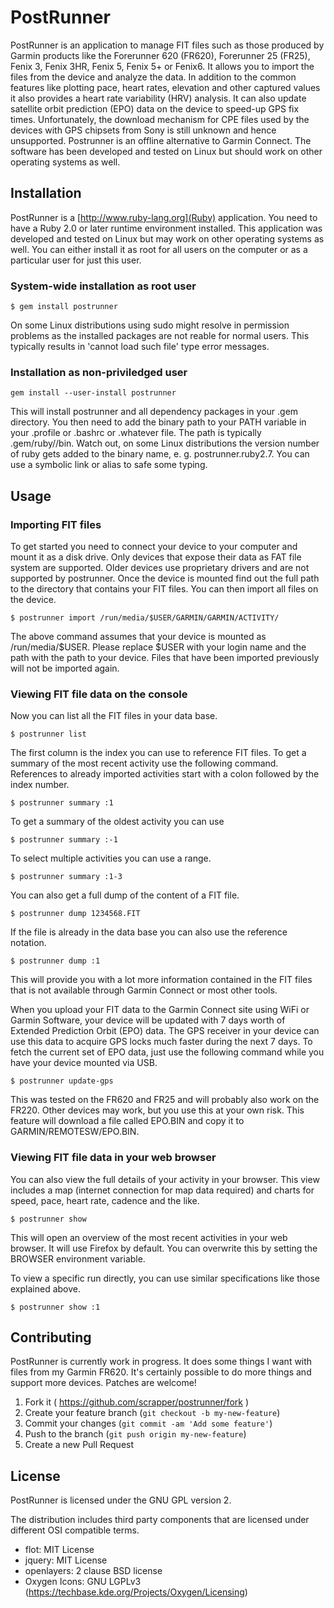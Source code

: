 # PostRunner

PostRunner is an application to manage FIT files such as those
produced by Garmin products like the Forerunner 620 (FR620), 
Forerunner 25 (FR25), Fenix 3, Fenix 3HR, Fenix 5, Fenix 5+ or Fenix6.
It allows you to import the files from the device and analyze the
data. In addition to the common features like plotting pace, heart
rates, elevation and other captured values it also provides a heart
rate variability (HRV) analysis. It can also update satellite orbit
prediction (EPO) data on the device to speed-up GPS fix times.
Unfortunately, the download mechanism for CPE files used by the
devices with GPS chipsets from Sony is still unknown and hence
unsupported. Postrunner is an offline alternative to Garmin Connect.
The software has been developed and tested on Linux but should work on
other operating systems as well.

## Installation

PostRunner is a [http://www.ruby-lang.org](Ruby) application. You need
to have a Ruby 2.0 or later runtime environment installed.  This
application was developed and tested on Linux but may work on other
operating systems as well. You can either install it as root for all
users on the computer or as a particular user for just this user.

### System-wide installation as root user

```
$ gem install postrunner
```

On some Linux distributions using sudo might resolve in permission
problems as the installed packages are not reable for normal users.
This typically results in 'cannot load such file' type error messages. 

### Installation as non-priviledged user

```
gem install --user-install postrunner
```

This will install postrunner and all dependency packages in your .gem
directory. You then need to add the binary path to your PATH variable
in your .profile or .bashrc or .whatever file. The path is typically
.gem/ruby/<version>/bin. Watch out, on some Linux distributions the
version number of ruby gets added to the binary name, e. g.
postrunner.ruby2.7. You can use a symbolic link or alias to safe some
typing.

## Usage

### Importing FIT files

To get started you need to connect your device to your computer and
mount it as a disk drive. Only devices that expose their data as FAT file
system are supported. Older devices use proprietary drivers and are
not supported by postrunner. Once the device is mounted find out the
full path to the directory that contains your FIT files. You can then
import all files on the device.

```
$ postrunner import /run/media/$USER/GARMIN/GARMIN/ACTIVITY/
```
    
The above command assumes that your device is mounted as
/run/media/$USER. Please replace $USER with your login name and the
path with the path to your device. Files that have been imported
previously will not be imported again. 

### Viewing FIT file data on the console

Now you can list all the FIT files in your data base.

```
$ postrunner list
```
    
The first column is the index you can use to reference FIT files. To
get a summary of the most recent activity use the following command.
References to already imported activities start with a colon followed
by the index number.

```
$ postrunner summary :1
```

To get a summary of the oldest activity you can use

```
$ postrunner summary :-1
```

To select multiple activities you can use a range.

```
$ postrunner summary :1-3
```

You can also get a full dump of the content of a FIT file.

```
$ postrunner dump 1234568.FIT
```
    
If the file is already in the data base you can also use the reference
notation.

```
$ postrunner dump :1
```
    
This will provide you with a lot more information contained in the FIT
files that is not available through Garmin Connect or most other
tools.

When you upload your FIT data to the Garmin Connect site using WiFi or
Garmin Software, your device will be updated with 7 days worth of
Extended Prediction Orbit (EPO) data. The GPS receiver in your device
can use this data to acquire GPS locks much faster during the next 7
days. To fetch the current set of EPO data, just use the following
command while you have your device mounted via USB.

```
$ postrunner update-gps
```

This was tested on the FR620 and FR25 and will probably also work on the FR220.
Other devices may work, but you use this at your own risk. This
feature will download a file called EPO.BIN and copy it to
GARMIN/REMOTESW/EPO.BIN.

### Viewing FIT file data in your web browser

You can also view the full details of your activity in your browser.
This view includes a map (internet connection for map data required)
and charts for speed, pace, heart rate, cadence and the like.

```
$ postrunner show
```

This will open an overview of the most recent activities in your web
browser. It will use Firefox by default. You can overwrite this by
setting the BROWSER environment variable.

To view a specific run directly, you can use similar specifications
like those explained above.

```
$ postrunner show :1
```

## Contributing

PostRunner is currently work in progress. It does some things I want
with files from my Garmin FR620. It's certainly possible to do more
things and support more devices. Patches are welcome!

1. Fork it ( https://github.com/scrapper/postrunner/fork )
2. Create your feature branch (`git checkout -b my-new-feature`)
3. Commit your changes (`git commit -am 'Add some feature'`)
4. Push to the branch (`git push origin my-new-feature`)
5. Create a new Pull Request

## License

PostRunner is licensed under the GNU GPL version 2.

The distribution includes third party components that are licensed
under different OSI compatible terms.

* flot: MIT License
* jquery: MIT License
* openlayers: 2 clause BSD license
* Oxygen Icons: GNU LGPLv3 (https://techbase.kde.org/Projects/Oxygen/Licensing)

